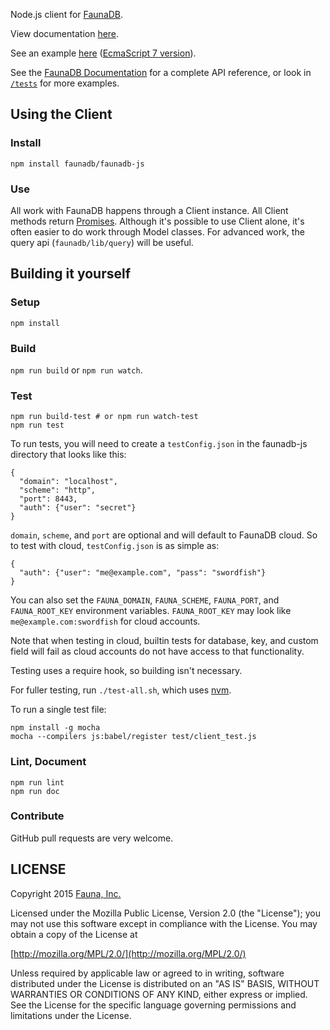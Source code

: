 Node.js client for [FaunaDB](https://faunadb.com).

View documentation [here](https://faunadb.github.io/faunadb-js/).

See an example [here](https://github.com/faunadb/faunadb-js/blob/master/examples/faunadb-test.js)
([EcmaScript 7 version](https://github.com/faunadb/faunadb-js/blob/master/examples/faunadb-test-es7.js)).

See the [FaunaDB Documentation](https://faunadb.com/documentation) for
a complete API reference, or look in
[`/tests`](https://github.com/faunadb/faunadb-python/tree/master/tests) for more
examples.

## Using the Client

### Install

    npm install faunadb/faunadb-js

### Use

All work with FaunaDB happens through a Client instance.
All Client methods return [Promises](https://developer.mozilla.org/en-US/docs/Web/JavaScript/Reference/Global_Objects/Promise).
Although it's possible to use Client alone, it's often easier to do work through Model classes.
For advanced work, the query api (`faunadb/lib/query`) will be useful.


## Building it yourself

### Setup

    npm install


### Build

`npm run build` or `npm run watch`.


### Test

    npm run build-test # or npm run watch-test
    npm run test

To run tests, you will need to create a `testConfig.json` in the faunadb-js directory
that looks like this:

    {
      "domain": "localhost",
      "scheme": "http",
      "port": 8443,
      "auth": {"user": "secret"}
    }

`domain`, `scheme`, and `port` are optional and will default to FaunaDB cloud.
So to test with cloud, `testConfig.json` is as simple as:

    {
      "auth": {"user": "me@example.com", "pass": "swordfish"}
    }

You can also set the `FAUNA_DOMAIN`, `FAUNA_SCHEME`, `FAUNA_PORT`, and `FAUNA_ROOT_KEY` environment variables. `FAUNA_ROOT_KEY` may look like `me@example.com:swordfish` for cloud accounts.

Note that when testing in cloud, builtin tests for database, key, and custom field will fail as cloud accounts do not have access to that functionality.

Testing uses a require hook, so building isn't necessary.

For fuller testing, run `./test-all.sh`, which uses [nvm](https://github.com/creationix/nvm).

To run a single test file:

    npm install -g mocha
    mocha --compilers js:babel/register test/client_test.js


### Lint, Document
  
    npm run lint
    npm run doc


### Contribute

GitHub pull requests are very welcome.


## LICENSE

Copyright 2015 [Fauna, Inc.](https://faunadb.com/)

Licensed under the Mozilla Public License, Version 2.0 (the
"License"); you may not use this software except in compliance with
the License. You may obtain a copy of the License at

[http://mozilla.org/MPL/2.0/](http://mozilla.org/MPL/2.0/)

Unless required by applicable law or agreed to in writing, software
distributed under the License is distributed on an "AS IS" BASIS,
WITHOUT WARRANTIES OR CONDITIONS OF ANY KIND, either express or
implied. See the License for the specific language governing
permissions and limitations under the License.
